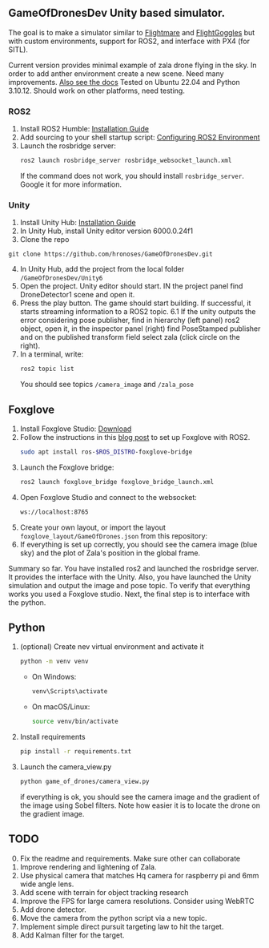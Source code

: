 ## GameOfDronesDev Unity based simulator.
The goal is to make a simulator similar to [Flightmare](https://github.com/uzh-rpg/flightmare) and [FlightGoggles](https://github.com/mit-aera/FlightGoggles) but with custom environments, support for ROS2, and interface with PX4 (for SITL).

Current version provides minimal example of zala drone flying in the sky. In order to add anther environment create a new scene.
Need many improvements. [Also see the docs](docs/docs.md)
Tested on Ubuntu 22.04 and Python 3.10.12. Should work on other platforms, need testing. 


### ROS2
1. Install ROS2 Humble: [Installation Guide](https://docs.ros.org/en/humble/Installation.html)
2. Add sourcing to your shell startup script: [Configuring ROS2 Environment](https://docs.ros.org/en/humble/Tutorials/Beginner-CLI-Tools/Configuring-ROS2-Environment.html)
3. Launch the rosbridge server:
    ```sh
    ros2 launch rosbridge_server rosbridge_websocket_launch.xml
    ```
    If the command does not work, you should install `rosbridge_server`. Google it for more information.



### Unity
1. Install Unity Hub: [Installation Guide](https://docs.unity3d.com/hub/manual/InstallHub.html)
2. In Unity Hub, install Unity editor version 6000.0.24f1
3. Clone the repo 
```
git clone https://github.com/hronoses/GameOfDronesDev.git
```
4. In Unity Hub, add the project from the local folder `/GameOfDronesDev/Unity6`
5. Open the project. Unity editor should start. IN the project panel find DroneDetector1 scene and open it.
6. Press the play button. The game should start building. If successful, it starts streaming information to a ROS2 topic.
6.1 If the unity outputs the error considering pose publisher, find in hierarchy (left panel) ros2 object, open it, in the inspector panel (right) find PoseStamped publisher and on the published transform field select zala (click circle on the right). 
7. In a terminal, write:
    ```sh
    ros2 topic list
    ```
    You should see topics `/camera_image` and `/zala_pose`

## Foxglove
1. Install Foxglove Studio: [Download](https://foxglove.dev/download)
2. Follow the instructions in this [blog post](https://foxglove.dev/blog/using-rosbridge-with-ros2) to set up Foxglove with ROS2.
    ```sh
    sudo apt install ros-$ROS_DISTRO-foxglove-bridge 
    ```
3. Launch the Foxglove bridge:
    ```sh
    ros2 launch foxglove_bridge foxglove_bridge_launch.xml
    ```
4. Open Foxglove Studio and connect to the websocket:
    ```sh
    ws://localhost:8765
    ```
5. Create your own layout, or import the layout `foxglove_layout/GameOfDrones.json` from this repository:
6. If everything is set up correctly, you should see the camera image (blue sky) and the plot of Zala's position in the global frame.

 Summary so far. You have installed ros2 and launched the rosbridge server. It provides the interface with the Unity. Also, you have launched the Unity simulation and output the image and pose topic. To verify that everything works you used a Foxglove studio. Next, the final step is to interface with the python. 

## Python
1. (optional) Create nev virtual environment and activate it
    ```sh
    python -m venv venv
    ```
    - On Windows:
        ```sh
        venv\Scripts\activate
        ```
    - On macOS/Linux:
        ```sh
        source venv/bin/activate
        ```
2. Install requirements
    ```sh
    pip install -r requirements.txt
    ```
3. Launch the camera_view.py 
    ```sh
    python game_of_drones/camera_view.py
    ```
    
    if everything is ok, you should see the camera image and the gradient of the image using Sobel filters. Note how easier it is to locate the drone on the gradient image.


## TODO
0. Fix the readme and requirements. Make sure other can collaborate
1. Improve rendering and lightening of Zala.
2.  Use physical camera that matches Hq camera for raspberry pi and 6mm wide angle lens.
3.  Add scene with terrain for object tracking research
4. Improve the FPS for large camera resolutions. Consider using WebRTC
5. Add drone detector. 
6. Move the camera from the python script via a new topic.
7. Implement simple direct pursuit targeting law to hit the target. 
8. Add Kalman filter for the target.


<!-- 
## Contributing
 1. Dev chat
 2. Create your own branches for experimenting -->

<!-- ## License -->
<!-- - Specify the license under which the project is distributed. -->

